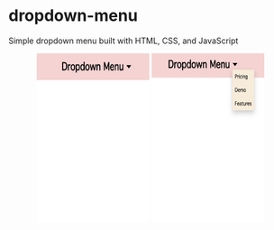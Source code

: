 # dropdown-menu
Simple dropdown menu built with HTML, CSS, and JavaScript

<div align="center">
<img src="./dropdown-closed.png" width="200px" height="300px" />
<img src="./dropdown-opened.png" width="200px" height="300px" />
</div>
